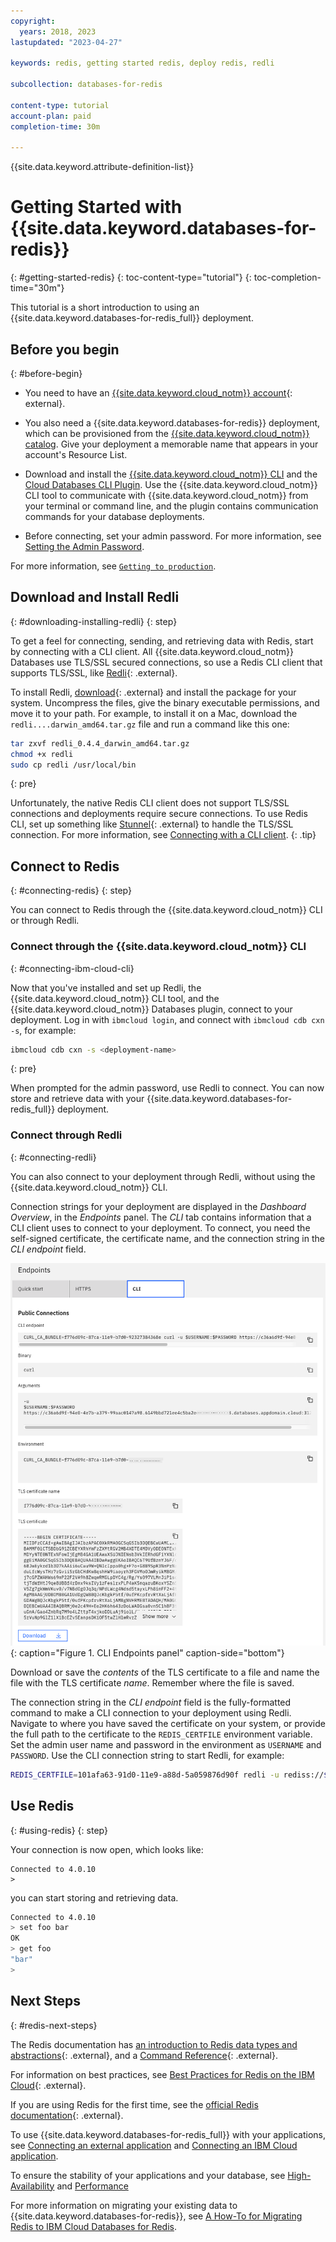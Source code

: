 ```yaml
---
copyright:
  years: 2018, 2023
lastupdated: "2023-04-27"

keywords: redis, getting started redis, deploy redis, redli

subcollection: databases-for-redis

content-type: tutorial
account-plan: paid
completion-time: 30m

---
```


{{site.data.keyword.attribute-definition-list}}

# Getting Started with {{site.data.keyword.databases-for-redis}}
{: #getting-started-redis}
{: toc-content-type="tutorial"}
{: toc-completion-time="30m"}

This tutorial is a short introduction to using an {{site.data.keyword.databases-for-redis_full}} deployment.

## Before you begin
{: #before-begin}

- You need to have an [{{site.data.keyword.cloud_notm}} account](https://ibm.biz/databases-for-redis-signup){: external}.

- You also need a {{site.data.keyword.databases-for-redis}} deployment, which can be provisioned from the [{{site.data.keyword.cloud_notm}} catalog](https://cloud.ibm.com/catalog/databases-for-redis/). Give your deployment a memorable name that appears in your account's Resource List.

- Download and install the [{{site.data.keyword.cloud_notm}} CLI](/docs/cli?topic=cli-install-ibmcloud-cli) and the [Cloud Databases CLI Plugin](/docs/databases-cli-plugin?topic=databases-cli-plugin-cdb-reference). Use the {{site.data.keyword.cloud_notm}} CLI tool to communicate with {{site.data.keyword.cloud_notm}} from your terminal or command line, and the plugin contains communication commands for your database deployments.

- Before connecting, set your admin password. For more information, see [Setting the Admin Password](/docs/databases-for-redis?topic=databases-for-redis-user-management&interface=ui#user-management-set-admin-password-ui).

For more information, see [`Getting to production`](/docs/cloud-databases?topic=cloud-databases-best-practices).

## Download and Install Redli
{: #downloading-installing-redli}
{: step}

To get a feel for connecting, sending, and retrieving data with Redis, start by connecting with a CLI client. All {{site.data.keyword.cloud_notm}} Databases use TLS/SSL secured connections, so use a Redis CLI client that supports TLS/SSL, like [Redli](https://github.com/IBM-Cloud/redli){: .external}.

To install Redli, [download](https://github.com/IBM-Cloud/redli/releases){: .external} and install the package for your system. Uncompress the files, give the binary executable permissions, and move it to your path. For example, to install it on a Mac, download the `redli....darwin_amd64.tar.gz` file and run a command like this one: 

```sh
tar zxvf redli_0.4.4_darwin_amd64.tar.gz
chmod +x redli
sudo cp redli /usr/local/bin
```
{: pre}

Unfortunately, the native Redis CLI client does not support TLS/SSL connections and deployments require secure connections. To use Redis CLI, set up something like [Stunnel](https://www.stunnel.org/index.html){: .external} to handle the TLS/SSL connection. For more information, see [Connecting with a CLI client](/docs/databases-for-redis?topic=databases-for-redis-connecting-cli-client#connecting-with-redis-cli).
{: .tip}

## Connect to Redis
{: #connecting-redis}
{: step}

You can connect to Redis through the {{site.data.keyword.cloud_notm}} CLI or through Redli.

### Connect through the {{site.data.keyword.cloud_notm}} CLI
{: #connecting-ibm-cloud-cli}

Now that you've installed and set up Redli, the {{site.data.keyword.cloud_notm}} CLI tool, and the {{site.data.keyword.cloud_notm}} Databases plugin, connect to your deployment. Log in with `ibmcloud login`, and connect with `ibmcloud cdb cxn -s`, for example: 

```sh
ibmcloud cdb cxn -s <deployment-name>
```
{: pre}

When prompted for the admin password, use Redli to connect. You can now store and retrieve data with your {{site.data.keyword.databases-for-redis_full}} deployment. 

### Connect through Redli
{: #connecting-redli}

You can also connect to your deployment through Redli, without using the {{site.data.keyword.cloud_notm}} CLI.

Connection strings for your deployment are displayed in the _Dashboard Overview_, in the _Endpoints_ panel. The _CLI_ tab contains information that a CLI client uses to connect to your deployment. To connect, you need the self-signed certificate, the certificate name, and the connection string in the _CLI endpoint_ field. 

![CLI Endpoints panel](images/cli-endpoints-pane.png){: caption="Figure 1. CLI Endpoints panel" caption-side="bottom"}

Download or save the _contents_ of the TLS certificate to a file and name the file with the TLS certificate _name_. Remember where the file is saved.

The connection string in the _CLI endpoint_ field is the fully-formatted command to make a CLI connection to your deployment using Redli. Navigate to where you have saved the certificate on your system, or provide the full path to the certificate to the `REDIS_CERTFILE` environment variable. Set the admin user name and password in the environment as `USERNAME` and `PASSWORD`. Use the CLI connection string to start Redli, for example:

```sh
REDIS_CERTFILE=101afa63-91d0-11e9-a88d-5a059876d90f redli -u rediss://$USERNAME:$PASSWORD@da4103eb-f1ef-4f2d-8b41-0bfd98cb65bc.8117147f814b4b2ea643610826cd2046.databases.appdomain.cloud:30174/0
```

## Use Redis
{: #using-redis}
{: step}

Your connection is now open, which looks like: 

```text
Connected to 4.0.10
>
```
you can start storing and retrieving data.
```sh
Connected to 4.0.10
> set foo bar
OK
> get foo
"bar"
>
```

## Next Steps
{: #redis-next-steps}

The Redis documentation has [an introduction to Redis data types and abstractions](https://redis.io/topics/data-types-intro){: .external}, and a [Command Reference](https://redis.io/commands/){: .external}.

For information on best practices, see [Best Practices for Redis on the IBM Cloud](https://www.ibm.com/cloud/blog/best-practices-for-redis-on-the-ibm-cloud){: .external}.

If you are using Redis for the first time, see the [official Redis documentation](https://redis.io/documentation){: .external}. 

To use {{site.data.keyword.databases-for-redis_full}} with your applications, see [Connecting an external application](/docs/databases-for-redis?topic=databases-for-redis-external-app) and [Connecting an IBM Cloud application](/docs/databases-for-redis?topic=databases-for-redis-ibmcloud-app).

To ensure the stability of your applications and your database, see [High-Availability](/docs/databases-for-redis?topic=databases-for-redis-high-availability) and [Performance](/docs/databases-for-redis?topic=databases-for-redis-performance)

For more information on migrating your existing data to {{site.data.keyword.databases-for-redis}}, see [A How-To for Migrating Redis to IBM Cloud Databases for Redis](https://www.ibm.com/cloud/blog/a-how-to-for-migrating-redis-to-ibm-cloud-databases-for-redis). 
